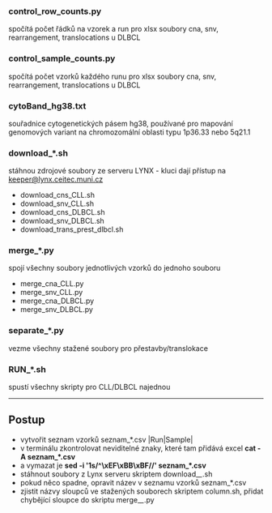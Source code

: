 ### control_row_counts.py
spočítá počet řádků na vzorek a run pro xlsx soubory cna, snv, rearrangement, translocations u DLBCL

### control_sample_counts.py
spočítá počet vzorků každého runu pro xlsx soubory cna, snv, rearrangement, translocations u DLBCL

### cytoBand_hg38.txt
souřadnice cytogenetických pásem hg38, používané pro mapování genomových variant na chromozomální oblasti typu 1p36.33 nebo 5q21.1

### download_*.sh
stáhnou zdrojové soubory ze serveru LYNX - kluci dají přístup na keeper@lynx.ceitec.muni.cz
- download_cns_CLL.sh
- download_snv_CLL.sh
- download_cns_DLBCL.sh
- download_snv_DLBCL.sh
- download_trans_prest_dlbcl.sh

### merge_*.py
spojí všechny soubory jednotlivých vzorků do jednoho souboru
- merge_cna_CLL.py
- merge_snv_CLL.py
- merge_cna_DLBCL.py
- merge_snv_DLBCL.py

### separate_*.py
vezme všechny stažené soubory pro přestavby/translokace

### RUN_*.sh
spustí všechny skripty pro CLL/DLBCL najednou

---

## Postup
- vytvořit seznam vzorků seznam_*.csv |Run|Sample|
- v terminálu zkontrolovat neviditelné znaky, které tam přidává excel **cat -A seznam_*.csv**
- a vymazat je **sed -i '1s/^\xEF\xBB\xBF//' seznam_*.csv**
- stáhnout soubory z Lynx serveru skriptem download_*_*.sh
- pokud něco spadne, opravit název v seznamu vzorků seznam_*.csv
- zjistit názvy sloupců ve stažených souborech skriptem column.sh, přidat chybějící sloupce do skriptu merge_*_*.py
